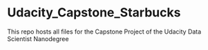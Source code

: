 # Udacity_Capstone_Starbucks
This repo hosts all files for the Capstone Project of the Udacity Data Scientist Nanodegree
